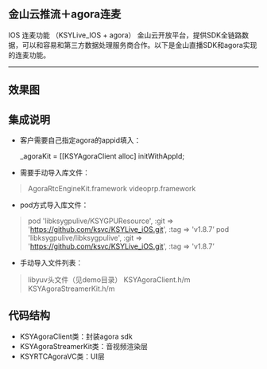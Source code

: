 ﻿## 金山云推流＋agora连麦 ##
IOS 连麦功能 （KSYLive_IOS + agora） 金山云开放平台，提供SDK全链路数据，可以和容易和第三方数据处理服务商合作。以下是金山直播SDK和agora实现的连麦功能。


----------
## 效果图 ##
## 集成说明 ##

 - 客户需要自己指定agora的appid填入：

    _agoraKit = [[KSYAgoraClient alloc] initWithAppId;

 - 需要手动导入库文件：

> AgoraRtcEngineKit.framework
> videoprp.framework

 - pod方式导入库文件：
>   pod 'libksygpulive/KSYGPUResource', :git =>
> 'https://github.com/ksvc/KSYLive_iOS.git', :tag => 'v1.8.7’    pod
> 'libksygpulive/libksygpulive', :git =>
> 'https://github.com/ksvc/KSYLive_iOS.git', :tag => 'v1.8.7’

 - 手动导入文件列表：

> libyuv头文件（见demo目录）
> KSYAgoraClient.h/m
> KSYAgoraStreamerKit.h/m

## 代码结构 ##

 - KSYAgoraClient类：封装agora sdk
 - KSYAgoraStreamerKit类：音视频渲染层
 - KSYRTCAgoraVC类：UI层

